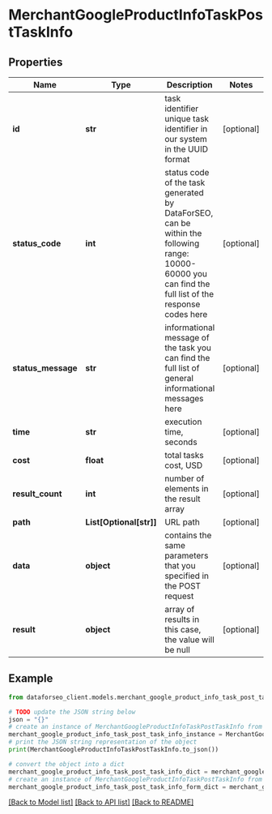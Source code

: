 # MerchantGoogleProductInfoTaskPostTaskInfo


## Properties

Name | Type | Description | Notes
------------ | ------------- | ------------- | -------------
**id** | **str** | task identifier unique task identifier in our system in the UUID format | [optional] 
**status_code** | **int** | status code of the task generated by DataForSEO, can be within the following range: 10000-60000 you can find the full list of the response codes here | [optional] 
**status_message** | **str** | informational message of the task you can find the full list of general informational messages here | [optional] 
**time** | **str** | execution time, seconds | [optional] 
**cost** | **float** | total tasks cost, USD | [optional] 
**result_count** | **int** | number of elements in the result array | [optional] 
**path** | **List[Optional[str]]** | URL path | [optional] 
**data** | **object** | contains the same parameters that you specified in the POST request | [optional] 
**result** | **object** | array of results in this case, the value will be null | [optional] 

## Example

```python
from dataforseo_client.models.merchant_google_product_info_task_post_task_info import MerchantGoogleProductInfoTaskPostTaskInfo

# TODO update the JSON string below
json = "{}"
# create an instance of MerchantGoogleProductInfoTaskPostTaskInfo from a JSON string
merchant_google_product_info_task_post_task_info_instance = MerchantGoogleProductInfoTaskPostTaskInfo.from_json(json)
# print the JSON string representation of the object
print(MerchantGoogleProductInfoTaskPostTaskInfo.to_json())

# convert the object into a dict
merchant_google_product_info_task_post_task_info_dict = merchant_google_product_info_task_post_task_info_instance.to_dict()
# create an instance of MerchantGoogleProductInfoTaskPostTaskInfo from a dict
merchant_google_product_info_task_post_task_info_form_dict = merchant_google_product_info_task_post_task_info.from_dict(merchant_google_product_info_task_post_task_info_dict)
```
[[Back to Model list]](../README.md#documentation-for-models) [[Back to API list]](../README.md#documentation-for-api-endpoints) [[Back to README]](../README.md)


